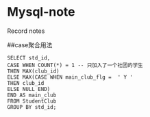 # Mysql-note
Record notes

##case聚合用法
```mysql
SELECT std_id,
CASE WHEN COUNT(*) = 1 -- 只加入了一个社团的学生
THEN MAX(club_id)
ELSE MAX(CASE WHEN main_club_flg =  ' Y '
THEN club_id
ELSE NULL END)
END AS main_club
FROM StudentClub
GROUP BY std_id;
```

